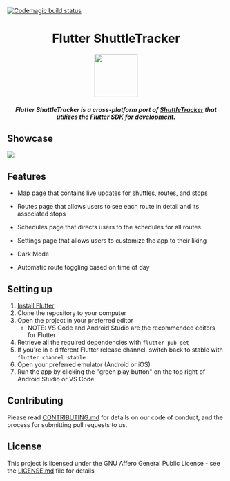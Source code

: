 [![Codemagic build status](https://api.codemagic.io/apps/5eb728e7a6d15e6c958d597a/5eb728e7a6d15e6c958d5979/status_badge.svg)](https://codemagic.io/apps/5eb728e7a6d15e6c958d597a/5eb728e7a6d15e6c958d5979/latest_build)
<h1 align="center">Flutter ShuttleTracker</h1>

<div align="center">
  <img src="https://github.com/wtg/Flutter_ShuttleTracker/blob/master/assets/img/logo.png" width=100> 
</div>

<h5 align="center">
Flutter ShuttleTracker is a cross-platform port of <a href="https://github.com/wtg/shuttletracker">ShuttleTracker</a> that utilizes the Flutter SDK for development.
</h5>

## Showcase

<p float="center">
  <img src="https://github.com/wtg/Flutter_ShuttleTracker/blob/master/assets/img/merged_updated.png" />

</p>


## Features

- Map page that contains live updates for shuttles, routes, and stops

- Routes page that allows users to see each route in detail and its associated stops

- Schedules page that directs users to the schedules for all routes

- Settings page that allows users to customize the app to their liking

- Dark Mode

- Automatic route toggling based on time of day

## Setting up

1. [Install Flutter](https://flutter.dev/docs/get-started/install)
2. Clone the repository to your computer
3. Open the project in your preferred editor
   - NOTE: VS Code and Android Studio are the recommended editors for Flutter
4. Retrieve all the required dependencies with ```flutter pub get```
5. If you're in a different Flutter release channel, switch back to stable with ```flutter channel stable```
5. Open your preferred emulator (Android or iOS)
6. Run the app by clicking the "green play button" on the top right of Android Studio or VS Code

## Contributing

Please read [CONTRIBUTING.md](https://github.com/wtg/shuttletracker/blob/master/CONTRIBUTING.md) for details on our code of conduct, and the process for submitting pull requests to us.


## License

This project is licensed under the GNU Affero General Public License - see the [LICENSE.md](https://github.com/wtg/Flutter_ShuttleTracker/blob/master/LICENSE) file for details
